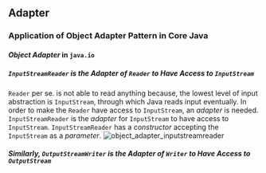 ## Adapter
### Application of Object Adapter Pattern in Core Java
#### *Object Adapter* in `java.io`
##### `InputStreamReader` is the *Adapter* of `Reader` to Have Access to `InputStream`
`Reader` per se. is not able to read anything because, the lowest level of input abstraction is `InputStream`, through which Java reads input eventually. In order to make the `Reader` have access to `InputStream`, an *adapter* is needed. `InputStreamReader` is the *adapter* for `InputStream` to have access to `InputStream`. `InputStreamReader` has a *constructor* accepting the `InputStream` as a *parameter*. 
![object_adapter_inputstreamreader](https://user-images.githubusercontent.com/3033388/48624281-ae275b00-e9b4-11e8-9ebe-cdf6db54e844.jpg)
##### Similarly, `OutputStreamWriter` is the *Adapter* of `Writer` to Have Access to `OutputStream`



